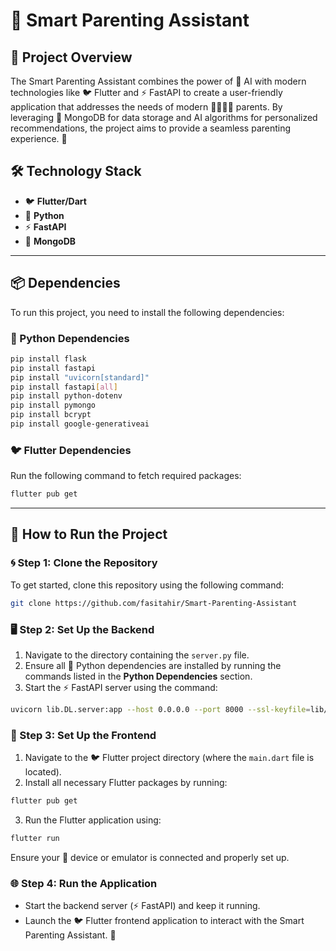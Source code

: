 # 🌟 Smart Parenting Assistant

## 📖 Project Overview

The Smart Parenting Assistant combines the power of 🤖 AI with modern technologies like 🐦 Flutter and ⚡ FastAPI to create a user-friendly application that addresses the needs of modern 👨‍👩‍👧‍👦 parents. By leveraging 🍃 MongoDB for data storage and AI algorithms for personalized recommendations, the project aims to provide a seamless parenting experience. 🍼

## 🛠️ Technology Stack

- 🐦 **Flutter/Dart**
- 🐍 **Python**
- ⚡ **FastAPI**
- 🍃 **MongoDB**

---

## 📦 Dependencies

To run this project, you need to install the following dependencies:

### 🐍 Python Dependencies

```bash
pip install flask
pip install fastapi
pip install "uvicorn[standard]"
pip install fastapi[all]
pip install python-dotenv
pip install pymongo
pip install bcrypt
pip install google-generativeai
```

### 🐦 Flutter Dependencies

Run the following command to fetch required packages:

```bash
flutter pub get
```

---

## 🚀 How to Run the Project

### 🌀 Step 1: Clone the Repository

To get started, clone this repository using the following command:

```bash
git clone https://github.com/fasitahir/Smart-Parenting-Assistant
```

### 🖥️ Step 2: Set Up the Backend

1. Navigate to the directory containing the `server.py` file.
2. Ensure all 🐍 Python dependencies are installed by running the commands listed in the **Python Dependencies** section.
3. Start the ⚡ FastAPI server using the command:

```bash
uvicorn lib.DL.server:app --host 0.0.0.0 --port 8000 --ssl-keyfile=lib/DL/certs/key.pem --ssl-certfile=lib/DL/certs/cert.pem
```

### 📱 Step 3: Set Up the Frontend

1. Navigate to the 🐦 Flutter project directory (where the `main.dart` file is located).
2. Install all necessary Flutter packages by running:

```bash
flutter pub get
```

3. Run the Flutter application using:

```bash
flutter run
```

Ensure your 📱 device or emulator is connected and properly set up.

### 🌐 Step 4: Run the Application

- Start the backend server (⚡ FastAPI) and keep it running.
- Launch the 🐦 Flutter frontend application to interact with the Smart Parenting Assistant. 👶

